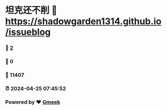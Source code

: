 # 坦克还不削 :link: https://shadowgarden1314.github.io/issueblog 
### :page_facing_up: [2](https://shadowgarden1314.github.io/issueblog/tag.html) 
### :speech_balloon: 0 
### :hibiscus: 11407 
### :alarm_clock: 2024-04-25 07:45:52 
### Powered by :heart: [Gmeek](https://github.com/Meekdai/Gmeek)

